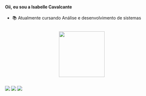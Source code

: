 #### Oii, eu sou a Isabelle Cavalcante

* 📚 Atualmente cursando Análise e desenvolvimento de sistemas

##

<div align="center">
  <a href="https://github.com/bellecavalcante">
  <img height="150em" src="https://github-readme-stats.vercel.app/api?username=bellecavalcante&show_icons=true&theme=tokyonight&include_all_commits=true&count_private=true"/>
</div>

##

<div>
<a href="https://www.instagram.com/belle_scavalcante/" target="_blank"><img src="https://img.shields.io/badge/-Instagram-%23E4405F?style=for-the-badge&logo=instagram&logoColor=white" target="_blank"></a>
<a href = "mailto:cavalcantebelle.contato@gmail.com"><img src="https://img.shields.io/badge/-Gmail-%23333?style=for-the-badge&logo=gmail&logoColor=white" target="_blank"></a>
<a href="https://www.linkedin.com/in/cavalcantebelle/-45875016a" target="_blank"><img src="https://img.shields.io/badge/-LinkedIn-%230077B5?style=for-the-badge&logo=linkedin&logoColor=white" target="_blank"></a>
